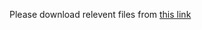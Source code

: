 Please download relevent files from [this link](https://huggingface.co/distilbert/distilroberta-base/tree/main)
